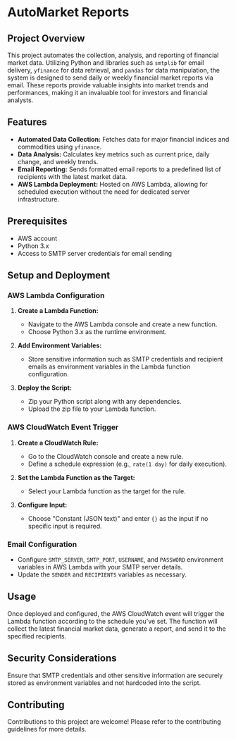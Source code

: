 # AutoMarket Reports


## Project Overview
This project automates the collection, analysis, and reporting of financial market data. Utilizing Python and libraries such as `smtplib` for email delivery, `yfinance` for data retrieval, and `pandas` for data manipulation, the system is designed to send daily or weekly financial market reports via email. These reports provide valuable insights into market trends and performances, making it an invaluable tool for investors and financial analysts.

## Features
- **Automated Data Collection:** Fetches data for major financial indices and commodities using `yfinance`.
- **Data Analysis:** Calculates key metrics such as current price, daily change, and weekly trends.
- **Email Reporting:** Sends formatted email reports to a predefined list of recipients with the latest market data.
- **AWS Lambda Deployment:** Hosted on AWS Lambda, allowing for scheduled execution without the need for dedicated server infrastructure.

## Prerequisites
- AWS account
- Python 3.x
- Access to SMTP server credentials for email sending

## Setup and Deployment

### AWS Lambda Configuration
1. **Create a Lambda Function:**
   - Navigate to the AWS Lambda console and create a new function.
   - Choose Python 3.x as the runtime environment.

2. **Add Environment Variables:**
   - Store sensitive information such as SMTP credentials and recipient emails as environment variables in the Lambda function configuration.

3. **Deploy the Script:**
   - Zip your Python script along with any dependencies.
   - Upload the zip file to your Lambda function.

### AWS CloudWatch Event Trigger
1. **Create a CloudWatch Rule:**
   - Go to the CloudWatch console and create a new rule.
   - Define a schedule expression (e.g., `rate(1 day)` for daily execution).

2. **Set the Lambda Function as the Target:**
   - Select your Lambda function as the target for the rule.

3. **Configure Input:**
   - Choose "Constant (JSON text)" and enter `{}` as the input if no specific input is required.

### Email Configuration
- Configure `SMTP_SERVER`, `SMTP_PORT`, `USERNAME`, and `PASSWORD` environment variables in AWS Lambda with your SMTP server details.
- Update the `SENDER` and `RECIPIENTS` variables as necessary.

## Usage
Once deployed and configured, the AWS CloudWatch event will trigger the Lambda function according to the schedule you've set. The function will collect the latest financial market data, generate a report, and send it to the specified recipients.

## Security Considerations
Ensure that SMTP credentials and other sensitive information are securely stored as environment variables and not hardcoded into the script.

## Contributing
Contributions to this project are welcome! Please refer to the contributing guidelines for more details.
